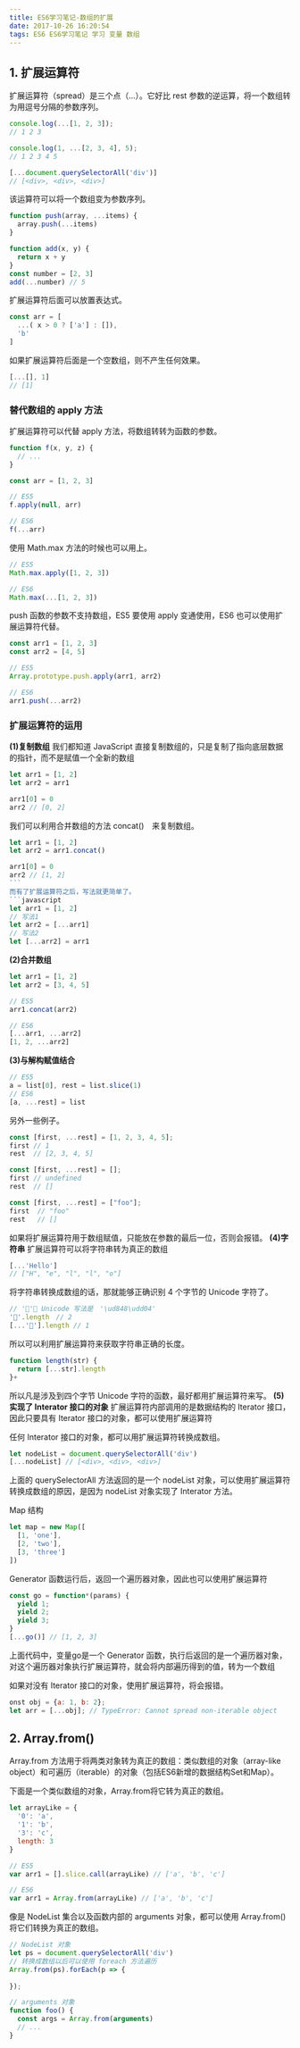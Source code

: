 ```yaml
---
title: ES6学习笔记-数组的扩展
date: 2017-10-26 16:20:54
tags: ES6 ES6学习笔记 学习 变量 数组
---
```

## 1. 扩展运算符
扩展运算符（spread）是三个点（...）。它好比 rest 参数的逆运算，将一个数组转为用逗号分隔的参数序列。
```javascript
console.log(...[1, 2, 3]);
// 1 2 3

console.log(1, ...[2, 3, 4], 5);
// 1 2 3 4 5

[...document.querySelectorAll('div')]
// [<div>, <div>, <div>]
```
该运算符可以将一个数组变为参数序列。
```javascript
function push(array, ...items) {
  array.push(...items)
}

function add(x, y) {
  return x + y
}
const number = [2, 3]
add(...number) // 5
```
扩展运算符后面可以放置表达式。
```javascript
const arr = [
  ...( x > 0 ? ['a'] : []),
  'b'
]
```
如果扩展运算符后面是一个空数组，则不产生任何效果。
```javascript
[...[], 1]
// [1]
```
### 替代数组的 apply 方法
扩展运算符可以代替 apply 方法，将数组转转为函数的参数。
```javascript
function f(x, y, z) {
  // ...
}

const arr = [1, 2, 3]

// ES5
f.apply(null, arr)

// ES6
f(...arr)
```
使用 Math.max 方法的时候也可以用上。
```javascript
// ES5
Math.max.apply([1, 2, 3])

// ES6
Math.max(...[1, 2, 3])
```
push 函数的参数不支持数组，ES5 要使用 apply 变通使用，ES6 也可以使用扩展运算符代替。
```javascript
const arr1 = [1, 2, 3]
const arr2 = [4, 5]

// ES5
Array.prototype.push.apply(arr1, arr2)

// ES6
arr1.push(...arr2)
```
### 扩展运算符的运用 
**(1)复制数组**
我们都知道 JavaScript 直接复制数组的，只是复制了指向底层数据的指针，而不是赋值一个全新的数组
```javascript
let arr1 = [1, 2]
let arr2 = arr1

arr1[0] = 0
arr2 // [0, 2]
```
我们可以利用合并数组的方法 concat()　来复制数组。
```javascript
let arr1 = [1, 2]
let arr2 = arr1.concat()

arr1[0] = 0
arr2 // [1, 2]
```　　
而有了扩展运算符之后，写法就更简单了。
```javascript
let arr1 = [1, 2]
// 写法1
let arr2 = [...arr1]
// 写法2
let [...arr2] = arr1

```
**(2)合并数组**
```javascript
let arr1 = [1, 2]
let arr2 = [3, 4, 5]

// ES5
arr1.concat(arr2)

// ES6
[...arr1, ...arr2]
[1, 2, ...arr2]
```
**(3)与解构赋值结合**
```javascript
// ES5
a = list[0], rest = list.slice(1)
// ES6
[a, ...rest] = list
```
另外一些例子。
```javascript
const [first, ...rest] = [1, 2, 3, 4, 5];
first // 1
rest  // [2, 3, 4, 5]

const [first, ...rest] = [];
first // undefined
rest  // []

const [first, ...rest] = ["foo"];
first  // "foo"
rest   // []
```
如果将扩展运算符用于数组赋值，只能放在参数的最后一位，否则会报错。
**(4)字符串**
扩展运算符可以将字符串转为真正的数组
```javascript
[...'Hello']
// ["H", "e", "l", "l", "o"]
```
将字符串转换成数组的话，那就能够正确识别 4 个字节的 Unicode 字符了。
```javascript
// '𢄄'的 Unicode 写法是　'\ud848\udd04'
'𢄄'.length　// 2
[...'𢄄'].length // 1
```
所以可以利用扩展运算符来获取字符串正确的长度。
```javascript
function length(str) {
  return [...str].length
}+
```
所以凡是涉及到四个字节 Unicode 字符的函数，最好都用扩展运算符来写。
**(5)实现了 Interator 接口的对象**
扩展运算符内部调用的是数据结构的 Iterator 接口，因此只要具有 Iterator 接口的对象，都可以使用扩展运算符

任何 Interator 接口的对象，都可以用扩展运算符转换成数组。
```javascript
let nodeList = document.querySelectorAll('div')
[...nodeList] // [<div>, <div>, <div>]
```
上面的 querySelectorAll 方法返回的是一个 nodeList 对象，可以使用扩展运算符转换成数组的原因，是因为 nodeList 对象实现了 Interator 方法。

Map 结构
```javascript
let map = new Map([
  [1, 'one'],
  [2, 'two'],
  [3, 'three']
])
```
Generator 函数运行后，返回一个遍历器对象，因此也可以使用扩展运算符
```javascript
const go = function*(params) {
  yield 1;
  yield 2;
  yield 3;
}
[...go()] // [1, 2, 3]
```
上面代码中，变量go是一个 Generator 函数，执行后返回的是一个遍历器对象，对这个遍历器对象执行扩展运算符，就会将内部遍历得到的值，转为一个数组

如果对没有 Iterator 接口的对象，使用扩展运算符，将会报错。
```javascript
onst obj = {a: 1, b: 2};
let arr = [...obj]; // TypeError: Cannot spread non-iterable object
```

## 2. Array.from()
Array.from 方法用于将两类对象转为真正的数组：类似数组的对象（array-like object）和可遍历（iterable）的对象（包括ES6新增的数据结构Set和Map）。

下面是一个类似数组的对象，Array.from将它转为真正的数组。
```javascript
let arrayLike = {
  '0': 'a',
  '1': 'b',
  '3': 'c',
  length: 3
}

// ES5
var arr1 = [].slice.call(arrayLike) // ['a', 'b', 'c']

// ES6
var arr1 = Array.from(arrayLike) // ['a', 'b', 'c']
```
像是 NodeList 集合以及函数内部的 arguments 对象，都可以使用 Array.from() 将它们转换为真正的数组。
```javascript
// NodeList 对象
let ps = document.querySelectorAll('div')
// 转换成数组以后可以使用 foreach 方法遍历
Array.from(ps).forEach(p => {
  
});

// arguments 对象
function foo() {
  const args = Array.from(arguments)
  // ...
}
```